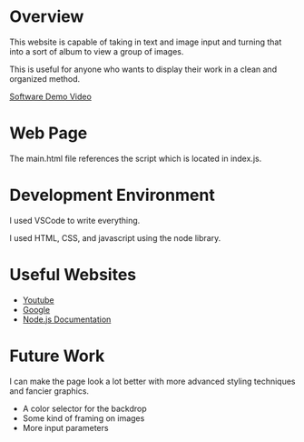 # Overview

This website is capable of taking in text and image input and turning that into a sort of album to view a group of images.

This is useful for anyone who wants to display their work in a clean and organized method.

[Software Demo Video](https://drive.google.com/file/d/1RCJaGH4gdtsxpQj3oOhUp6_z-j7FQrsT/view?usp=sharing)

# Web Page

The main.html file references the script which is located in index.js.

# Development Environment

I used VSCode to write everything.

I used HTML, CSS, and javascript using the node library.

# Useful Websites

* [Youtube](https://www.youtube.com)
* [Google](https://www.google.com)
* [Node.js Documentation](https://nodejs.org/docs/latest/api/)

# Future Work

I can make the page look a lot better with more advanced styling techniques and fancier graphics.

* A color selector for the backdrop
* Some kind of framing on images
* More input parameters